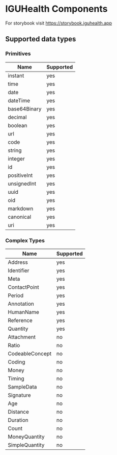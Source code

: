 # IGUHealth Components

For storybook visit https://storybook.iguhealth.app

## Supported data types

### Primitives

| Name         | Supported |
| ------------ | --------- |
| instant      | yes       |
| time         | yes       |
| date         | yes       |
| dateTime     | yes       |
| base64Binary | yes       |
| decimal      | yes       |
| boolean      | yes       |
| url          | yes       |
| code         | yes       |
| string       | yes       |
| integer      | yes       |
| id           | yes       |
| positiveInt  | yes       |
| unsignedInt  | yes       |
| uuid         | yes       |
| oid          | yes       |
| markdown     | yes       |
| canonical    | yes       |
| uri          | yes       |

### Complex Types

| Name            | Supported |
| --------------- | --------- |
| Address         | yes       |
| Identifier      | yes       |
| Meta            | yes       |
| ContactPoint    | yes       |
| Period          | yes       |
| Annotation      | yes       |
| HumanName       | yes       |
| Reference       | yes       |
| Quantity        | yes       |
| Attachment      | no        |
| Ratio           | no        |
| CodeableConcept | no        |
| Coding          | no        |
| Money           | no        |
| Timing          | no        |
| SampleData      | no        |
| Signature       | no        |
| Age             | no        |
| Distance        | no        |
| Duration        | no        |
| Count           | no        |
| MoneyQuantity   | no        |
| SimpleQuantity  | no        |
